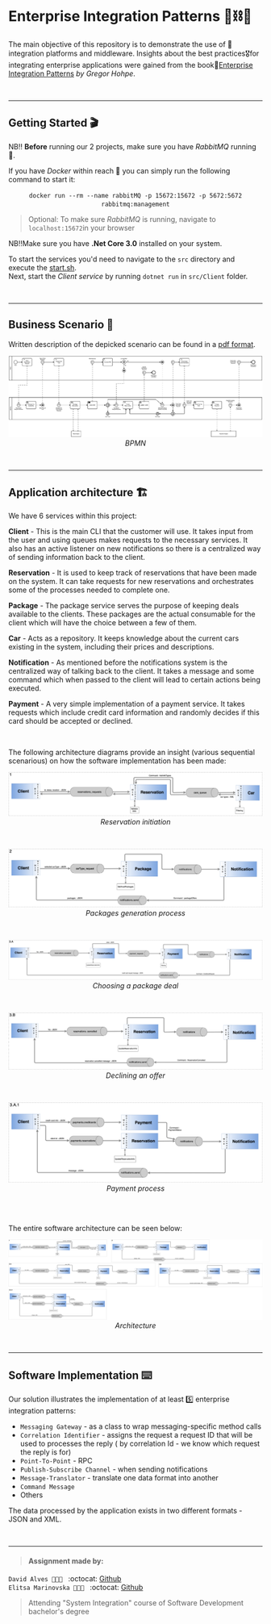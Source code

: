 # Enterprise Integration Patterns :office::chains::scroll:

The main objective of this repository is to demonstrate the use of :bridge_at_night: integration platforms and middleware. Insights about the best practices:medal_military:for integrating enterprise applications were gained from the book:closed_book:[Enterprise Integration Patterns](https://www.enterpriseintegrationpatterns.com) _by Gregor Hohpe_.

</br>

---
## Getting Started :clapper:
NB:bangbang: **Before** running our 2 projects, make sure you have _RabbitMQ_ running :rabbit:.  

If you have _Docker_ within reach :whale: you can simply run the following command to start it:
<p align="center"><code>docker run --rm --name rabbitMQ -p 15672:15672 -p 5672:5672 rabbitmq:management</code></p>  

> Optional: To make sure _RabbitMQ_ is running, navigate to `localhost:15672`in your browser


NB:bangbang:Make sure you have **.Net Core 3.0** installed on your system.  

To start the services you'd need to navigate to the `src` directory and execute the [start.sh](/src/start.sh).  
Next, start the _Client service_ by running `dotnet run` in `src/Client` folder.

</br>

---
## Business Scenario :briefcase:
Written description of the depicked scenario can be found in a [pdf format](https://github.com/datsoftlyngby/soft2019fall-lsd-teaching-material/blob/master/week36/case_car_article.pdf).

<p align="center">
<img src="BPMN_CarRental.png">
<em>BPMN</em>
</p>

</br>

---
## Application architecture :building_construction:

We have 6 services within this project: 

**Client** - This is the main CLI that the customer will use. It takes input from the user and using queues makes requests to the necessary services. It also has an active listener on new notifications so there is a centralized way of sending information back to the client.

**Reservation** - It is used to keep track of reservations that have been made on the system. It can take requests for new reservations and orchestrates some of the processes needed to complete one.

**Package** - The package service serves the purpose of keeping deals available to the clients. These packages are the actual consumable for the client which will have the choice between a few of them.

**Car** - Acts as a repository. It keeps knowledge about the current cars existing in the system, including their prices and descriptions.

**Notification** - As mentioned before the notifications system is the centralized way of talking back to the client. It takes a message and some command which when passed to the client will lead to certain actions being executed.

**Payment** - A very simple implementation of a payment service. It takes requests which include credit card information and randomly decides if this card should be accepted or declined.

</br>

The following architecture diagrams provide an insight (various sequential scenarious) on how the software implementation has been made:
<p align="center">
<img src="architecture/EIPaterns-1.png">
<em>Reservation initiation</em>
</p>
</br>

<p align="center">
<img src="architecture/EIPaterns-2.png">
<em>Packages generation process</em>
</p>
</br>

<p align="center">
<img src="architecture/EIPaterns-3.A.png">
<em>Choosing a package deal</em>
</p>
</br>

<p align="center">
<img src="architecture/EIPaterns-3.B.png">
<em>Declining an offer</em>
</p>

</br>

<p align="center">
<img src="architecture/EIPaterns-3.A.1.png">
<em>Payment process</em>
</p>

</br>
</br>

The entire software architecture can be seen below:
<p align="center">
<img src="architecture/EIPaterns-full.png">
<em>Architecture</em>
</p>

</br>

---
## Software Implementation :keyboard:

Our solution illustrates the implementation of at least :five: enterprise integration patterns:
- `Messaging Gateway` - as a class to wrap messaging-specific method calls
- `Correlation Identifier` - assigns the request a request ID that will be used to processes the reply ( by correlation Id - we know which request the reply is for)
- `Point-To-Point` - RPC
- `Publish-Subscribe Channel` - when sending notifications
- `Message-Translator` - translate one data format into another
- `Command Message`
- Others

The data processed by the application exists in two different formats - JSON and XML.

</br>

---
> #### Assignment made by:   
`David Alves 👨🏻‍💻 ` :octocat: [Github](https://github.com/davi7725) <br />
`Elitsa Marinovska 👩🏻‍💻 ` :octocat: [Github](https://github.com/elit0451) <br />
> Attending "System Integration" course of Software Development bachelor's degree
